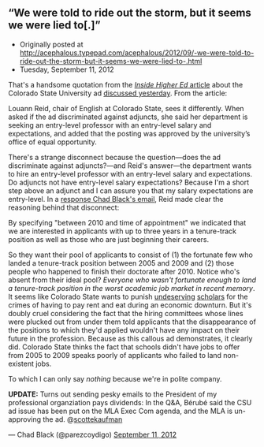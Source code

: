 ##  “We were told to ride out the storm, but it seems we were lied to[.]”  

 * Originally posted at http://acephalous.typepad.com/acephalous/2012/09/-we-were-told-to-ride-out-the-storm-but-it-seems-we-were-lied-to-.html
 * Tuesday, September 11, 2012



That's a handsome quotation from the [_Inside Higher Ed_ article](http://www.insidehighered.com/news/2012/09/11/colorado-state-criticized-job-posting-favoring-recent-phds) about the Colorado State University ad [discussed yesterday](http://www.lawyersgunsmoneyblog.com/2012/09/whats-the-academese-for-no-fatties-why-do-i-need-to-know-no-reason-no-reason). From the article:

Louann Reid, chair of English at Colorado State, sees it 
differently.  When asked if the ad discriminated against adjuncts, she 
said her  department is seeking an entry-level professor with an 
entry-level  salary and expectations, and added that the posting was 
approved by the  university’s office of equal opportunity.

There's a strange disconnect because the question—does the ad 
discriminate against adjuncts?—and Reid's answer—the department wants to
 hire an entry-level professor with an entry-level salary and 
expectations. Do adjuncts not have entry-level salary expectations? 
Because I'm a short step above an adjunct and I can assure you that my 
salary expectations are entry-level. In a [response Chad Black's email](http://parezcoydigo.wordpress.com/2012/09/10/old-phds-need-not-apply/), Reid made clear the reasoning behind that disconnect:

By specifying "between 2010 and time of appointment" we 
indicated that  we are interested in applicants with up to three years 
in a tenure-track  position as well as those who are just beginning 
their careers.

So they want their pool of applicants to consist of (1) the fortunate
 few who landed a tenure-track position between 2005 and 2009 and (2) 
those people who happened to finish their doctorate after 2010. Notice 
who's absent from their ideal pool? _Everyone who wasn't fortunate enough to land a tenure-track position in the worst academic job market in recent memory_. It seems like Colorado State wants to punish [undeserving](http://acephalous.typepad.com/acephalous/2007/12/you-dont-deserv.html) [scholars](http://acephalous.typepad.com/acephalous/2007/12/i-wont-deserve.html)
 for the crimes of having to pay rent and eat during an economic 
downturn. But it's doubly cruel considering the fact that the hiring 
committees whose lines were plucked out from under them told applicants 
that the disappearance of the positions to which they'd applied wouldn't
 have any impact on their future in the profession. Because as this 
callous ad demonstrates, it clearly did. Colorado State thinks the fact 
that schools didn't have jobs to offer from 2005 to 2009 speaks poorly 
of applicants who failed to land non-existent jobs.

To which I can only say _nothing_ because we're in polite company.

**UPDATE:** Turns out sending pesky emails to the President of my professional organziation pays dividends:
In the Q&A, Bérubé said the CSU ad issue has been put on the MLA Exec Com agenda, and the MLA is un-approving the ad. @[scottekaufman](https://twitter.com/scottekaufman)

— Chad Black (@parezcoydigo) [September 11, 2012](https://twitter.com/parezcoydigo/status/245631345588588544)

		
